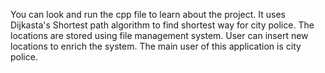 You can look and run the cpp file to learn about the project. It uses Dijkasta's Shortest path algorithm to find shortest way for city police.
The locations are stored using file management system. User can insert new locations to enrich the system. The main user of this application
is city police.
